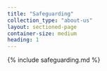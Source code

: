 ```yaml
---
title: "Safeguarding"
collection_type: "about-us"
layout: sectioned-page
container-size: medium
heading: 1
---
```


{% include safeguarding.md %}
